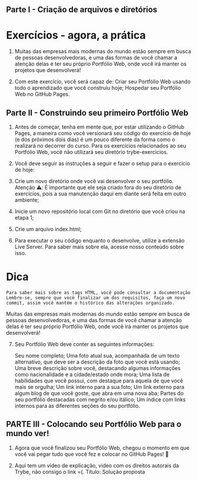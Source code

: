 ## Parte I - Criação de arquivos e diretórios

# Exercícios - agora, a prática

1. Muitas das empresas mais modernas do mundo estão sempre em busca de pessoas desenvolvedoras, e uma das formas de você chamar a atenção delas é ter seu próprio Portfólio Web, onde você irá manter os projetos que desenvolverá!

2. Com este exercício, você será capaz de:
    Criar seu Portfólio Web usando todo o aprendizado que você construiu hoje;
    Hospedar seu Portfólio Web no GitHub Pages.

## Parte II - Construindo seu primeiro Portfólio Web

1. Antes de começar, tenha em mente que, por estar utilizando o GitHub Pages, a maneira como você versionará seu código do exercício de hoje (e dos próximos dois dias) é um pouco diferente da forma como o realizará no decorrer do curso. Para os exercícios relacionados ao seu Portfólio Web, você não utilizará seu diretório trybe-exercicios.

2. Você deve seguir as instruções a seguir e fazer o setup para o exercício de hoje:

3. Crie um novo diretório onde você vai desenvolver o seu portfólio.
Atenção ⚠️: É importante que ele seja criado fora do seu diretório de exercícios, pois a sua manutenção daqui em diante será feita em outro ambiente;

4. Inicie um novo repositório local com Git no diretório que você criou na etapa 1;

5. Crie um arquivo index.html;

6. Para executar o seu código enquanto o desenvolve, utilize a extensão Live Server. Para saber mais sobre ela, acesse nosso conteúdo sobre isso.

# Dica

    Para saber mais sobre as tags HTML, você pode consultar a documentação
    Lembre-se, sempre que você finalizar um dos requisitos, faça um novo commit, assim você mantém o histórico das alterações organizado.

Muitas das empresas mais modernas do mundo estão sempre em busca de pessoas desenvolvedoras, e uma das formas de você chamar a atenção delas é ter seu próprio Portfólio Web, onde você irá manter os projetos que desenvolverá!

7. Seu Portfólio Web deve conter as seguintes informações:

    Seu nome completo;
    Uma foto atual sua, acompanhada de um texto alternativo, que deve ser a descrição da foto que você está usando;
    Uma breve descrição sobre você, destacando algumas informações como nacionalidade e a cidade/estado onde mora;
    Uma lista de habilidades que você possui, com destaque para aquela de que você mais se orgulha;
    Um link interno para a sua foto;
    Um link externo para algum blog de que você goste, que abra em uma nova aba;
    Partes do seu portfólio destacadas com negrito e/ou itálico;
    Um índice com links internos para as diferentes seções do seu portfólio.

## PARTE III - Colocando seu Portfólio Web para o mundo ver!

1. Agora que você finalizou seu Portfólio Web, chegou o momento em que você vai pegar tudo que você fez e colocar no GitHub Pages! 🎉

2. Aqui tem um vídeo de explicação, video com os direitos autorais da Trybe, não consigo o link =(. Título: Solução proposta

